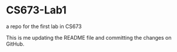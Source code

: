 # CS673-Lab1
a repo for the first lab in CS673

This is me updating the README file and committing the changes on GitHub.
